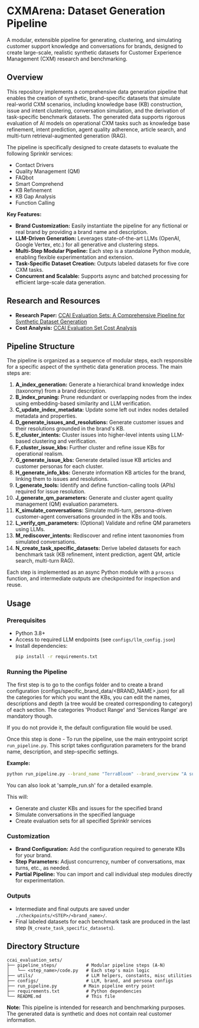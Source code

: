 # CXMArena: Dataset Generation Pipeline

A modular, extensible pipeline for generating, clustering, and simulating customer support knowledge and conversations for brands, designed to create large-scale, realistic synthetic datasets for Customer Experience Management (CXM) research and benchmarking.

## Overview

This repository implements a comprehensive data generation pipeline that enables the creation of synthetic, brand-specific datasets that simulate real-world CXM scenarios, including knowledge base (KB) construction, issue and intent clustering, conversation simulation, and the derivation of task-specific benchmark datasets. The generated data supports rigorous evaluation of AI models on operational CXM tasks such as knowledge base refinement, intent prediction, agent quality adherence, article search, and multi-turn retrieval-augmented generation (RAG).

The pipeline is specifically designed to create datasets to evaluate the following Sprinklr services:
- Contact Drivers
- Quality Management (QM)
- FAQbot
- Smart Comprehend
- KB Refinement
- KB Gap Analysis
- Function Calling

**Key Features:**
- **Brand Customization:** Easily instantiate the pipeline for any fictional or real brand by providing a brand name and description.
- **LLM-Driven Generation:** Leverages state-of-the-art LLMs (OpenAI, Google Vertex, etc.) for all generative and clustering steps.
- **Multi-Step Modular Pipeline:** Each step is a standalone Python module, enabling flexible experimentation and extension.
- **Task-Specific Dataset Creation:** Outputs labeled datasets for five core CXM tasks.
- **Concurrent and Scalable:** Supports async and batched processing for efficient large-scale data generation.

## Research and Resources

- **Research Paper:** [CCAI Evaluation Sets: A Comprehensive Pipeline for Synthetic Dataset Generation](https://arxiv.org/abs/2505.09436)
- **Cost Analysis:** [CCAI Evaluation Set Cost Analysis](https://sprinklr.atlassian.net/wiki/spaces/Intuition/pages/4879778185/CCAI+Evaluation+Set+Cost+Analysis)

## Pipeline Structure

The pipeline is organized as a sequence of modular steps, each responsible for a specific aspect of the synthetic data generation process. The main steps are:

1. **A_index_generation:** Generate a hierarchical brand knowledge index (taxonomy) from a brand description.
2. **B_index_pruning:** Prune redundant or overlapping nodes from the index using embedding-based similarity and LLM verification.
3. **C_update_index_metadata:** Update some left out index nodes detailed metadata and properties.
4. **D_generate_issues_and_resolutions:** Generate customer issues and their resolutions grounded in the brand's KB.
5. **E_cluster_intents:** Cluster issues into higher-level intents using LLM-based clustering and verification.
6. **F_cluster_issue_kbs:** Further cluster and refine issue KBs for operational realism.
7. **G_generate_issue_kbs:** Generate detailed issue KB articles and customer personas for each cluster.
8. **H_generate_info_kbs:** Generate information KB articles for the brand, linking them to issues and resolutions.
9. **I_generate_tools:** Identify and define function-calling tools (APIs) required for issue resolution.
10. **J_generate_qm_parameters:** Generate and cluster agent quality management (QM) evaluation parameters.
11. **K_simulate_conversations:** Simulate multi-turn, persona-driven customer-agent conversations grounded in the KBs and tools.
12. **L_verify_qm_parameters:** (Optional) Validate and refine QM parameters using LLMs.
13. **M_rediscover_intents:** Rediscover and refine intent taxonomies from simulated conversations.
14. **N_create_task_specific_datasets:** Derive labeled datasets for each benchmark task (KB refinement, intent prediction, agent QM, article search, multi-turn RAG).

Each step is implemented as an async Python module with a `process` function, and intermediate outputs are checkpointed for inspection and reuse.

## Usage

### Prerequisites

- Python 3.8+
- Access to required LLM endpoints (see `configs/llm_config.json`)
- Install dependencies:
  ```bash
  pip install -r requirements.txt
  ```

### Running the Pipeline
The first step is to go to the configs folder and to create a brand configuration (configs/specific_brand_data/<BRAND_NAME>.json) for all the categories for which you want the KBs, you can edit the names, descriptions and depth (a tree would be created corresponding to category) of each section. The categories 'Product Range' and 'Services Range' are mandatory though.

If you do not provide it, the default configuration file would be used.

Once this step is done - To run the pipeline, use the main entrypoint script `run_pipeline.py`. This script takes configuration parameters for the brand name, description, and step-specific settings.

**Example:**
```bash
python run_pipeline.py --brand_name "TerraBloom" --brand_overview "A sustainable gardening brand..." --kb_lang "en"
```
You can also look at 'sample_run.sh' for a detailed example.

This will:
- Generate and cluster KBs and issues for the specified brand
- Simulate conversations in the specified language
- Create evaluation sets for all specified Sprinklr services


### Customization

- **Brand Configuration:** Add the configuration required to generate KBs for your brand.
- **Step Parameters:** Adjust concurrency, number of conversations, max turns, etc., as needed.
- **Partial Pipeline:** You can import and call individual step modules directly for experimentation.

### Outputs

- Intermediate and final outputs are saved under `./checkpoints/<STEP>/<brand_name>/`.
- Final labeled datasets for each benchmark task are produced in the last step (`N_create_task_specific_datasets`).

## Directory Structure

```
ccai_evaluation_sets/
├── pipeline_steps/           # Modular pipeline steps (A-N)
│   └── <step_name>/code.py   # Each step's main logic
├── utils/                    # LLM helpers, constants, misc utilities
├── configs/                  # LLM, brand, and persona configs
├── run_pipeline.py          # Main pipeline entry point
├── requirements.txt          # Python dependencies
└── README.md                 # This file
```


**Note:** This pipeline is intended for research and benchmarking purposes. The generated data is synthetic and does not contain real customer information.
